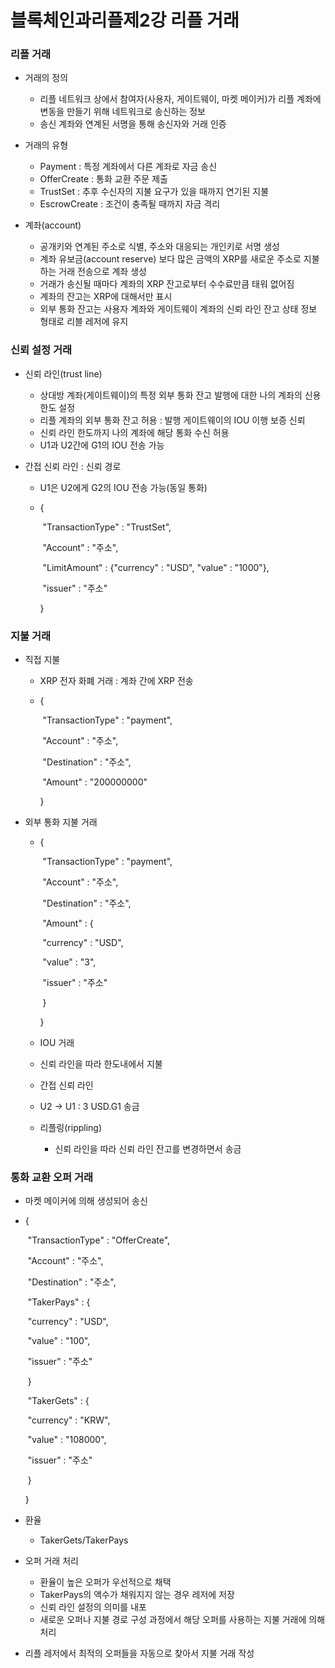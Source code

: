 # 블록체인과리플제2강 리플 거래

### 리플 거래

- 거래의 정의
  - 리플 네트워크 상에서 참여자(사용자, 게이트웨이, 마켓 메이커)가 리플 계좌에 변동을 만들기 위해 네트워크로 송신하는 정보
  - 송신 계좌와 연계된 서명을 통해 송신자와 거래 인증

- 거래의 유형
  - Payment : 특정 계좌에서 다른 계좌로 자금 송신
  - OfferCreate : 통화 교환 주문 제출
  - TrustSet : 추후 수신자의 지불 요구가 있을 때까지 연기된 지불
  - EscrowCreate : 조건이 충족될 때까지 자금 격리

- 계좌(account)
  - 공개키와 연계된 주소로 식별, 주소와 대응되는 개인키로 서명 생성
  - 계좌 유보금(account reserve) 보다 많은 금액의 XRP를 새로운 주소로 지불하는 거래 전송으로 계좌 생성
  - 거래가 송신될 때마다 계좌의 XRP 잔고로부터 수수료만큼 태워 없어짐
  - 계좌의 잔고는 XRP에 대해서만 표시
  - 외부 통화 잔고는 사용자 계좌와 게이트웨이 계좌의 신뢰 라인 잔고 상태 정보 형태로 리블 레저에 유지



### 신뢰 설정 거래

- 신뢰 라인(trust line)

  - 상대방 계좌(게이트웨이)의 특정 외부 통화 잔고 발행에 대한 나의 계좌의 신용 한도 설정
  - 리플 계좌의 외부 통화 잔고 허용 : 발행 게이트웨이의 IOU 이행 보증 신뢰
  - 신뢰 라인 한도까지 나의 계좌에 해당 통화 수신 허용
  - U1과 U2간에 G1의 IOU 전송 가능

- 간접 신뢰 라인 : 신뢰 경로

  - U1은 U2에게 G2의 IOU 전송 가능(동일 통화)

  - {

    ​	"TransactionType" : "TrustSet",

    ​	"Account" : "주소",

    ​	"LimitAmount" : {"currency" : "USD", "value" : "1000"},

    ​	"issuer" : "주소"

    }



### 지불 거래

- 직접 지불

  - XRP 전자 화폐 거래 : 계좌 간에 XRP 전송

  - {

    ​	"TransactionType" : "payment",

    ​	"Account" : "주소",

    ​        "Destination" : "주소",

    ​	"Amount" : "200000000"

    }

- 외부 통화 지불 거래

  - {

    ​	"TransactionType" : "payment",

    ​	"Account" : "주소",

    ​        "Destination" : "주소",

    ​	"Amount" : {

    ​				"currency" : "USD",

    ​				"value" : "3",

    ​				"issuer" : "주소"

    ​				}

    }

  -  IOU 거래

  - 신뢰 라인을 따라 한도내에서 지불

  - 간접 신뢰 라인

  - U2 → U1 : 3 USD.G1 송금

  - 리플링(rippling)

    - 신뢰 라인을 따라 신뢰 라인 잔고를 변경하면서 송금



### 통화 교환 오퍼 거래

- 마켓 메이커에 의해 생성되어 송신

- {

  ​	"TransactionType" : "OfferCreate",

  ​	"Account" : "주소",

  ​        "Destination" : "주소",

  ​	"TakerPays" : {

  ​				"currency" : "USD",

  ​				"value" : "100",

  ​				"issuer" : "주소"

  ​				}

  ​	"TakerGets" : {

  ​				"currency" : "KRW",

  ​				"value" : "108000",

  ​				"issuer" : "주소"

  ​				}

  }

- 환율

  -  TakerGets/TakerPays

- 오퍼 거래 처리

  - 환율이 높은 오퍼가 우선적으로 채택
  - TakerPays의 액수가 채워지지 않는 경우 레저에 저장
  - 신뢰 라인 설정의 의미를 내포
  - 새로운 오퍼나 지불 경로 구성 과정에서 해당 오퍼를 사용하는 지불 거래에 의해 처리

- 리플 레저에서 최적의 오퍼들을 자동으로 찾아서 지불 거래 작성